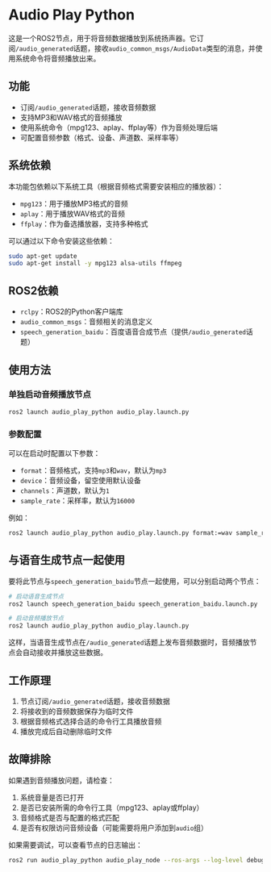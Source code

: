 # Audio Play Python

这是一个ROS2节点，用于将音频数据播放到系统扬声器。它订阅`/audio_generated`话题，接收`audio_common_msgs/AudioData`类型的消息，并使用系统命令将音频播放出来。

## 功能

- 订阅`/audio_generated`话题，接收音频数据
- 支持MP3和WAV格式的音频播放
- 使用系统命令（mpg123、aplay、ffplay等）作为音频处理后端
- 可配置音频参数（格式、设备、声道数、采样率等）

## 系统依赖

本功能包依赖以下系统工具（根据音频格式需要安装相应的播放器）：

- `mpg123`：用于播放MP3格式的音频
- `aplay`：用于播放WAV格式的音频
- `ffplay`：作为备选播放器，支持多种格式

可以通过以下命令安装这些依赖：

```bash
sudo apt-get update
sudo apt-get install -y mpg123 alsa-utils ffmpeg
```

## ROS2依赖

- `rclpy`：ROS2的Python客户端库
- `audio_common_msgs`：音频相关的消息定义
- `speech_generation_baidu`：百度语音合成节点（提供`/audio_generated`话题）

## 使用方法

### 单独启动音频播放节点

```bash
ros2 launch audio_play_python audio_play.launch.py
```

### 参数配置

可以在启动时配置以下参数：

- `format`：音频格式，支持`mp3`和`wav`，默认为`mp3`
- `device`：音频设备，留空使用默认设备
- `channels`：声道数，默认为`1`
- `sample_rate`：采样率，默认为`16000`

例如：

```bash
ros2 launch audio_play_python audio_play.launch.py format:=wav sample_rate:=44100
```

## 与语音生成节点一起使用

要将此节点与`speech_generation_baidu`节点一起使用，可以分别启动两个节点：

```bash
# 启动语音生成节点
ros2 launch speech_generation_baidu speech_generation_baidu.launch.py

# 启动音频播放节点
ros2 launch audio_play_python audio_play.launch.py
```

这样，当语音生成节点在`/audio_generated`话题上发布音频数据时，音频播放节点会自动接收并播放这些数据。

## 工作原理

1. 节点订阅`/audio_generated`话题，接收音频数据
2. 将接收到的音频数据保存为临时文件
3. 根据音频格式选择合适的命令行工具播放音频
4. 播放完成后自动删除临时文件

## 故障排除

如果遇到音频播放问题，请检查：

1. 系统音量是否已打开
2. 是否已安装所需的命令行工具（mpg123、aplay或ffplay）
3. 音频格式是否与配置的格式匹配
4. 是否有权限访问音频设备（可能需要将用户添加到`audio`组）

如果需要调试，可以查看节点的日志输出：

```bash
ros2 run audio_play_python audio_play_node --ros-args --log-level debug
